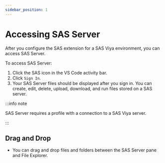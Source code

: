 ```yaml
---
sidebar_position: 1
---
```


# Accessing SAS Server

After you configure the SAS extension for a SAS Viya environment, you can access SAS Server.

To access SAS Server:

1. Click the SAS icon in the VS Code activity bar.
2. Click `Sign In`.
3. Your SAS Server files should be displayed after you sign in. You can create, edit, delete, upload, download, and run files stored on a SAS server.

:::info note

SAS Server requires a profile with a connection to a SAS Viya server.

:::

## Drag and Drop

- You can drag and drop files and folders between the SAS Server pane and File Explorer.
